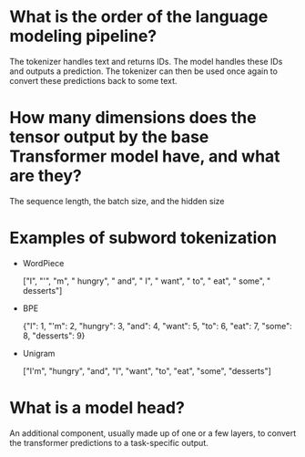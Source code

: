 # What is the order of the language modeling pipeline?

The tokenizer handles text and returns IDs. The model handles these IDs and outputs a prediction. The tokenizer can then be used once again to convert these predictions back to some text.

# How many dimensions does the tensor output by the base Transformer model have, and what are they?

The sequence length, the batch size, and the hidden size

# Examples of subword tokenization

- WordPiece

  ["I", "'", "m", " hungry", " and", " I", " want", " to", " eat", " some", " desserts"]

- BPE

  {"I": 1, "'m": 2, "hungry": 3, "and": 4, "want": 5, "to": 6, "eat": 7, "some": 8, "desserts": 9}

- Unigram

  ["I'm", "hungry", "and", "I", "want", "to", "eat", "some", "desserts"]

# What is a model head?

An additional component, usually made up of one or a few layers, to convert the transformer predictions to a task-specific output.

